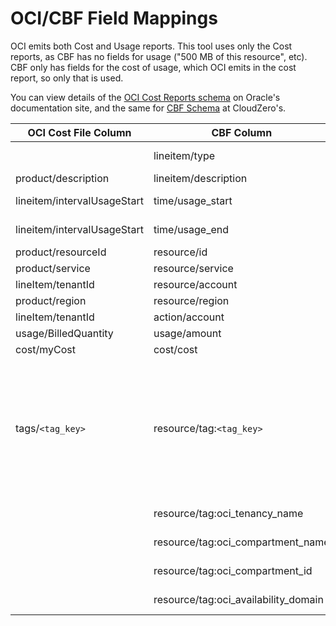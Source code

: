 # OCI/CBF Field Mappings

OCI emits both Cost and Usage reports. This tool uses only the Cost reports, as CBF has no fields for usage ("500 MB of this resource", etc). CBF only has fields for the cost of usage, which OCI emits in the cost report, so only that is used.

You can view details of the [OCI Cost Reports schema](https://docs.oracle.com/en-us/iaas/Content/Billing/Concepts/usagereportsoverview.htm#Cost_and_Usage_Reports_Overview__cost_report_schema) on Oracle's documentation site, and the same for [CBF Schema](https://docs.cloudzero.com/docs/anycost-common-bill-format-cbf#data-file-columns) at CloudZero's.

| OCI Cost File Column        | CBF Column                           | Notes                                                                                          |
| --------------------------- | ------------------------------------ | ---------------------------------------------------------------------------------------------- |
|                             | lineitem/type                        | Always set to 'Usage'                                                                          |
| product/description         | lineitem/description                 |                                                                                                |
| lineitem/intervalUsageStart | time/usage_start                     | Always UTC from Oracle                                                                         |
| lineitem/intervalUsageStart | time/usage_end                       | Always UTC from Oracle                                                                         |
| product/resourceId          | resource/id                          |                                                                                                |
| product/service             | resource/service                     |                                                                                                |
| lineItem/tenantId           | resource/account                     |                                                                                                |
| product/region              | resource/region                      |                                                                                                |
| lineItem/tenantId           | action/account                       |                                                                                                |
| usage/BilledQuantity        | usage/amount                         |                                                                                                |
| cost/myCost                 | cost/cost                            |                                                                                                |
| tags/`<tag_key>`            | resource/tag:`<tag_key>`             | OCI tag keys permit more characters than CBF does. Disallowed CBF characters will be stripped. |
|                             | resource/tag:oci_tenancy_name        | Synthesized tag                                                                                |
|                             | resource/tag:oci_compartment_name    | Synthesized tag                                                                                |
|                             | resource/tag:oci_compartment_id      | Synthesized tag                                                                                |
|                             | resource/tag:oci_availability_domain | Synthesized tag                                                                                |

